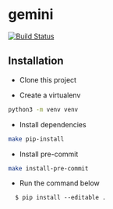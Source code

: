 # gemini 
[![Build Status](https://travis-ci.org/PacketFire/gemini.svg?branch=master)](https://travis-ci.org/PacketFire/gemini)

## Installation
* Clone this project

* Create a virtualenv
```bash
python3 -m venv venv
```

* Install dependencies
```bash
make pip-install
```

* Install pre-commit
```bash
make install-pre-commit
```

* Run the command below
```shell
  $ pip install --editable .
```

